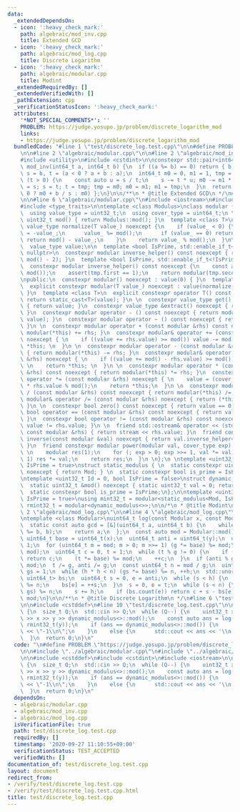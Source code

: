 ```yaml
---
data:
  _extendedDependsOn:
  - icon: ':heavy_check_mark:'
    path: algebraic/mod_inv.cpp
    title: Extended GCD
  - icon: ':heavy_check_mark:'
    path: algebraic/mod_log.cpp
    title: Discrete Logarithm
  - icon: ':heavy_check_mark:'
    path: algebraic/modular.cpp
    title: Modint
  _extendedRequiredBy: []
  _extendedVerifiedWith: []
  _pathExtension: cpp
  _verificationStatusIcon: ':heavy_check_mark:'
  attributes:
    '*NOT_SPECIAL_COMMENTS*': ''
    PROBLEM: https://judge.yosupo.jp/problem/discrete_logarithm_mod
    links:
    - https://judge.yosupo.jp/problem/discrete_logarithm_mod
  bundledCode: "#line 1 \"test/discrete_log.test.cpp\"\n\n#define PROBLEM \"https://judge.yosupo.jp/problem/discrete_logarithm_mod\"\
    \n\n#line 2 \"algebraic/modular.cpp\"\n\n#line 2 \"algebraic/mod_inv.cpp\"\n\n\
    #include <utility>\n#include <cstdint>\n\nconstexpr std::pair<int64_t, int64_t>\
    \ mod_inv(int64_t a, int64_t b) {\n  if ((a %= b) == 0) return { b, 0 };\n  int64_t\
    \ s = b, t = (a < 0 ? a + b : a);\n  int64_t m0 = 0, m1 = 1, tmp = 0;\n  while\
    \ (t > 0) {\n    const auto u = s / t;\n    s -= t * u; m0 -= m1 * u;\n    tmp\
    \ = s; s = t; t = tmp; tmp = m0; m0 = m1; m1 = tmp;\n  }\n  return { s, (m0 <\
    \ 0 ? m0 + b / s : m0) };\n}\n\n/**\n * @title Extended GCD\n */\n#line 4 \"algebraic/modular.cpp\"\
    \n\n#line 6 \"algebraic/modular.cpp\"\n#include <iostream>\n#include <cassert>\n\
    #include <type_traits>\n\ntemplate <class Modulus>\nclass modular {\npublic:\n\
    \  using value_type = uint32_t;\n  using cover_type = uint64_t;\n \n  static constexpr\
    \ uint32_t mod() { return Modulus::mod(); }\n  template <class T>\n  static constexpr\
    \ value_type normalize(T value_) noexcept {\n    if (value_ < 0) {\n      value_\
    \ = -value_;\n      value_ %= mod();\n      if (value_ == 0) return 0;\n     \
    \ return mod() - value_;\n    }\n    return value_ % mod();\n  }\n\nprivate:\n\
    \  value_type value;\n\n  template <bool IsPrime, std::enable_if_t<IsPrime>* =\
    \ nullptr>\n  constexpr modular inverse_helper() const noexcept { return power(*this,\
    \ mod() - 2); }\n  template <bool IsPrime, std::enable_if_t<!IsPrime>* = nullptr>\n\
    \  constexpr modular inverse_helper() const noexcept {\n    const auto tmp = mod_inv(value,\
    \ mod());\n    assert(tmp.first == 1);\n    return modular(tmp.second);\n  }\n\
    \npublic:\n  constexpr modular() noexcept : value(0) { }\n  template <class T>\n\
    \  explicit constexpr modular(T value_) noexcept : value(normalize(value_)) {\
    \ }\n  template <class T>\n  explicit constexpr operator T() const noexcept {\
    \ return static_cast<T>(value); }\n \n  constexpr value_type get() const noexcept\
    \ { return value; }\n  constexpr value_type &extract() noexcept { return value;\
    \ }\n  constexpr modular operator - () const noexcept { return modular(mod() -\
    \ value); }\n  constexpr modular operator ~ () const noexcept { return inverse(*this);\
    \ }\n \n  constexpr modular operator + (const modular &rhs) const noexcept { return\
    \ modular(*this) += rhs; }\n  constexpr modular& operator += (const modular &rhs)\
    \ noexcept { \n    if ((value += rhs.value) >= mod()) value -= mod(); \n    return\
    \ *this; \n  }\n \n  constexpr modular operator - (const modular &rhs) const noexcept\
    \ { return modular(*this) -= rhs; }\n  constexpr modular& operator -= (const modular\
    \ &rhs) noexcept { \n    if ((value += mod() - rhs.value) >= mod()) value -= mod();\
    \ \n    return *this; \n  }\n \n  constexpr modular operator * (const modular\
    \ &rhs) const noexcept { return modular(*this) *= rhs; }\n  constexpr modular&\
    \ operator *= (const modular &rhs) noexcept { \n    value = (cover_type) value\
    \ * rhs.value % mod();\n    return *this;\n  }\n \n  constexpr modular operator\
    \ / (const modular &rhs) const noexcept { return modular(*this) /= rhs; }\n  constexpr\
    \ modular& operator /= (const modular &rhs) noexcept { return (*this) *= inverse(rhs);\
    \ }\n \n  constexpr bool zero() const noexcept { return value == 0; }\n  constexpr\
    \ bool operator == (const modular &rhs) const noexcept { return value == rhs.value;\
    \ }\n  constexpr bool operator != (const modular &rhs) const noexcept { return\
    \ value != rhs.value; }\n \n  friend std::ostream& operator << (std::ostream &stream,\
    \ const modular &rhs) { return stream << rhs.value; }\n  friend constexpr modular\
    \ inverse(const modular &val) noexcept { return val.inverse_helper<Modulus::is_prime>();\
    \ }\n  friend constexpr modular power(modular val, cover_type exp) noexcept {\
    \ \n    modular res(1);\n    for (; exp > 0; exp >>= 1, val *= val) if (exp &\
    \ 1) res *= val;\n    return res;\n  }\n \n};\n \ntemplate <uint32_t Mod, bool\
    \ IsPrime = true>\nstruct static_modulus { \n  static constexpr uint32_t mod()\
    \ noexcept { return Mod; } \n  static constexpr bool is_prime = IsPrime;\n};\n\
    \ntemplate <uint32_t Id = 0, bool IsPrime = false>\nstruct dynamic_modulus {\n\
    \  static uint32_t &mod() noexcept { static uint32_t val = 0; return val; }\n\
    \  static constexpr bool is_prime = IsPrime;\n};\n\ntemplate <uint32_t Mod, bool\
    \ IsPrime = true>\nusing mint32_t = modular<static_modulus<Mod, IsPrime>>;\nusing\
    \ rmint32_t = modular<dynamic_modulus<>>;\n\n/*\n * @title Modint\n */\n#line\
    \ 2 \"algebraic/mod_log.cpp\"\n\n#line 4 \"algebraic/mod_log.cpp\"\n#include <unordered_map>\n\
    \ntemplate <class Modular>\nuint64_t log(const Modular x, const Modular y) {\n\
    \  static const auto gcd = [&](uint64_t a, uint64_t b) {\n    while (b != 0) std::swap(a\
    \ %= b, b);\n    return a;\n  };\n  const auto mod = Modular::mod();\n  const\
    \ uint64_t base = uint64_t(x);\n  uint64_t anti = uint64_t(y);\n  uint64_t g =\
    \ 1;\n  for (uint64_t m = mod; m > 0; m >>= 1) (g *= base) %= mod;\n  g = gcd(g,\
    \ mod);\n  uint64_t c = 0, t = 1;\n  while (t % g != 0) {\n    if (t == anti)\
    \ return c;\n    (t *= base) %= mod;\n    ++c;\n  }\n  if (anti % g != 0) return\
    \ mod;\n  t /= g, anti /= g;\n  const uint64_t n = mod / g;\n  uint64_t h = 0,\
    \ gs = 1;\n  while (h * h < n) (gs *= base) %= n, ++h;\n  std::unordered_map<uint64_t,\
    \ uint64_t> bs;\n  uint64_t s = 0, e = anti;\n  while (s < h) {\n    (e *= base)\
    \ %= n;\n    bs[e] = ++s;\n  }\n  s = 0, e = t;\n  while (s < n) {\n    (e *=\
    \ gs) %= n;\n    s += h;\n    if (bs.count(e)) return c + s - bs[e];\n  }\n  return\
    \ mod;\n}\n\n/**\n * @title Discrete Logarithm\n */\n#line 6 \"test/discrete_log.test.cpp\"\
    \n\n#include <cstddef>\n#line 10 \"test/discrete_log.test.cpp\"\n\nint main()\
    \ {\n  size_t Q;\n  std::cin >> Q;\n  while (Q--) {\n    uint32_t x, y;\n    std::cin\
    \ >> x >> y >> dynamic_modulus<>::mod();\n    const auto ans = log(rmint32_t(x),\
    \ rmint32_t(y));\n    if (ans == dynamic_modulus<>::mod()) {\n      std::cout\
    \ << \"-1\\n\";\n    }\n    else {\n      std::cout << ans << '\\n';\n    }\n\
    \  }\n  return 0;\n}\n"
  code: "\n#define PROBLEM \"https://judge.yosupo.jp/problem/discrete_logarithm_mod\"\
    \n\n#include \"../algebraic/modular.cpp\"\n#include \"../algebraic/mod_log.cpp\"\
    \n\n#include <cstddef>\n#include <cstdint>\n#include <iostream>\n\nint main()\
    \ {\n  size_t Q;\n  std::cin >> Q;\n  while (Q--) {\n    uint32_t x, y;\n    std::cin\
    \ >> x >> y >> dynamic_modulus<>::mod();\n    const auto ans = log(rmint32_t(x),\
    \ rmint32_t(y));\n    if (ans == dynamic_modulus<>::mod()) {\n      std::cout\
    \ << \"-1\\n\";\n    }\n    else {\n      std::cout << ans << '\\n';\n    }\n\
    \  }\n  return 0;\n}\n"
  dependsOn:
  - algebraic/modular.cpp
  - algebraic/mod_inv.cpp
  - algebraic/mod_log.cpp
  isVerificationFile: true
  path: test/discrete_log.test.cpp
  requiredBy: []
  timestamp: '2020-09-27 11:10:55+09:00'
  verificationStatus: TEST_ACCEPTED
  verifiedWith: []
documentation_of: test/discrete_log.test.cpp
layout: document
redirect_from:
- /verify/test/discrete_log.test.cpp
- /verify/test/discrete_log.test.cpp.html
title: test/discrete_log.test.cpp
---
```

